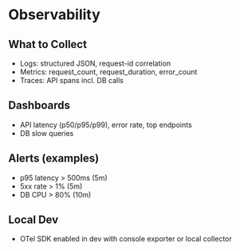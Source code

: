 # Observability

## What to Collect
- Logs: structured JSON, request-id correlation
- Metrics: request_count, request_duration, error_count
- Traces: API spans incl. DB calls

## Dashboards
- API latency (p50/p95/p99), error rate, top endpoints
- DB slow queries

## Alerts (examples)
- p95 latency > 500ms (5m)
- 5xx rate > 1% (5m)
- DB CPU > 80% (10m)

## Local Dev
- OTel SDK enabled in dev with console exporter or local collector